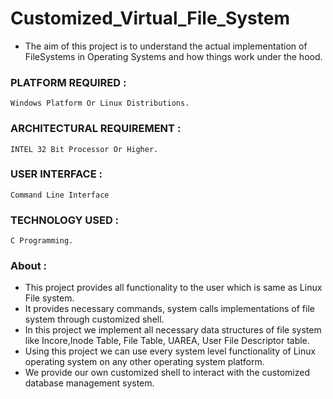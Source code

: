# Customized_Virtual_File_System
  - The aim of this project is to understand the actual implementation of FileSystems in Operating Systems 
    and how things work under the hood.

### PLATFORM REQUIRED :   
```Windows Platform Or Linux Distributions.```
### ARCHITECTURAL REQUIREMENT :  
```INTEL 32 Bit Processor Or Higher.```
### USER INTERFACE :             
```Command Line Interface```
### TECHNOLOGY USED : 
```C Programming.```


 
### About :
  - This project provides all functionality to the user which is same as Linux File system.
  - It provides necessary commands, system calls implementations of file system through customized shell.
  - In this project we implement all necessary data structures of file system like Incore,Inode Table, File Table, UAREA, User File Descriptor table.
  - Using this project we can use every system level functionality of Linux operating system on any other operating system platform.
  - We provide our own customized shell to interact with the customized database management system.

